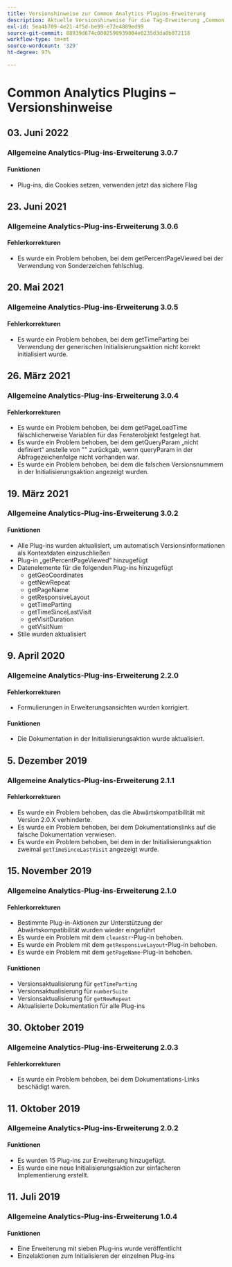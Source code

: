 ```yaml
---
title: Versionshinweise zur Common Analytics Plugins-Erweiterung
description: Aktuelle Versionshinweise für die Tag-Erweiterung „Common Analytics Plugins“ in Adobe Experience Platform.
exl-id: 5ea4b709-4e21-4f5d-be99-e72e4889ed99
source-git-commit: 88939d674c0002590939004e0235d3da8b072118
workflow-type: tm+mt
source-wordcount: '329'
ht-degree: 97%

---
```


# Common Analytics Plugins – Versionshinweise

## 03. Juni 2022

### Allgemeine Analytics-Plug-ins-Erweiterung 3.0.7

#### Funktionen

* Plug-ins, die Cookies setzen, verwenden jetzt das sichere Flag

## 23. Juni 2021

### Allgemeine Analytics-Plug-ins-Erweiterung 3.0.6

#### Fehlerkorrekturen

* Es wurde ein Problem behoben, bei dem getPercentPageViewed bei der Verwendung von Sonderzeichen fehlschlug.

## 20. Mai 2021

### Allgemeine Analytics-Plug-ins-Erweiterung 3.0.5

#### Fehlerkorrekturen

* Es wurde ein Problem behoben, bei dem getTimeParting bei Verwendung der generischen Initialisierungsaktion nicht korrekt initialisiert wurde.

## 26. März 2021

### Allgemeine Analytics-Plug-ins-Erweiterung 3.0.4

#### Fehlerkorrekturen

* Es wurde ein Problem behoben, bei dem getPageLoadTime fälschlicherweise Variablen für das Fensterobjekt festgelegt hat.
* Es wurde ein Problem behoben, bei dem getQueryParam „nicht definiert“ anstelle von &quot;&quot; zurückgab, wenn queryParam in der Abfragezeichenfolge nicht vorhanden war.
* Es wurde ein Problem behoben, bei dem die falschen Versionsnummern in der Initialisierungsaktion angezeigt wurden.

## 19. März 2021

### Allgemeine Analytics-Plug-ins-Erweiterung 3.0.2

#### Funktionen

* Alle Plug-ins wurden aktualisiert, um automatisch Versionsinformationen als Kontextdaten einzuschließen
* Plug-in „getPercentPageViewed“ hinzugefügt
* Datenelemente für die folgenden Plug-ins hinzugefügt
   * getGeoCoordinates
   * getNewRepeat
   * getPageName
   * getResponsiveLayout
   * getTimeParting
   * getTimeSinceLastVisit
   * getVisitDuration
   * getVisitNum
* Stile wurden aktualisiert

## 9. April 2020

### Allgemeine Analytics-Plug-ins-Erweiterung 2.2.0

#### Fehlerkorrekturen

* Formulierungen in Erweiterungsansichten wurden korrigiert.

#### Funktionen

* Die Dokumentation in der Initialisierungsaktion wurde aktualisiert.

## 5. Dezember 2019

### Allgemeine Analytics-Plug-ins-Erweiterung 2.1.1

#### Fehlerkorrekturen

* Es wurde ein Problem behoben, das die Abwärtskompatibilität mit Version 2.0.X verhinderte.
* Es wurde ein Problem behoben, bei dem Dokumentationslinks auf die falsche Dokumentation verwiesen.
* Es wurde ein Problem behoben, bei dem in der Initialisierungsaktion zweimal `getTimeSinceLastVisit` angezeigt wurde.

## 15. November 2019

### Allgemeine Analytics-Plug-ins-Erweiterung 2.1.0

#### Fehlerkorrekturen

* Bestimmte Plug-in-Aktionen zur Unterstützung der Abwärtskompatibilität wurden wieder eingeführt
* Es wurde ein Problem mit dem `cleanStr`-Plug-in behoben.
* Es wurde ein Problem mit dem `getResponsiveLayout`-Plug-in behoben.
* Es wurde ein Problem mit dem `getPageName`-Plug-in behoben.

#### Funktionen

* Versionsaktualisierung für `getTimeParting`
* Versionsaktualisierung für `numberSuite`
* Versionsaktualisierung für `getNewRepeat`
* Aktualisierte Dokumentation für alle Plug-ins

## 30. Oktober 2019

### Allgemeine Analytics-Plug-ins-Erweiterung 2.0.3

#### Fehlerkorrekturen

* Es wurde ein Problem behoben, bei dem Dokumentations-Links beschädigt waren.

## 11. Oktober 2019

### Allgemeine Analytics-Plug-ins-Erweiterung 2.0.2

#### Funktionen

* Es wurden 15 Plug-ins zur Erweiterung hinzugefügt.
* Es wurde eine neue Initialisierungsaktion zur einfacheren Implementierung erstellt.

## 11. Juli 2019

### Allgemeine Analytics-Plug-ins-Erweiterung 1.0.4

#### Funktionen

* Eine Erweiterung mit sieben Plug-ins wurde veröffentlicht
* Einzelaktionen zum Initialisieren der einzelnen Plug-ins
